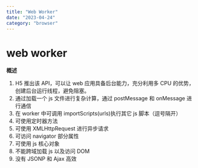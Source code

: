 ```yaml
---
title: "Web Worker"
date: "2023-04-24"
category: "browser"
---
```


# web worker

**概述**

1. H5 推出该 API，可以让 web 应用具备后台能力，充分利用多 CPU 的优势，创建后台运行线程，避免阻塞。
2. 通过加载一个 js 文件进行复杂计算，通过 postMessage 和 onMessage 进行通信
3. 在 worker 中可调用 importScripts(urls)执行其它 js 脚本（逗号隔开）
4. 可使用定时器方法
5. 可使用 XMLHttpRequest 进行异步请求
6. 可访问 navigator 部分属性
7. 可使用 js 核心对象
8. 不能跨域加载 js 以及访问 DOM
9. 没有 JSONP 和 Ajax 高效
